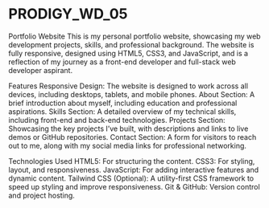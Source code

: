 # PRODIGY_WD_05
Portfolio Website
This is my personal portfolio website, showcasing my web development projects, skills, and professional background. The website is fully responsive, designed using HTML5, CSS3, and JavaScript, and is a reflection of my journey as a front-end developer and full-stack web developer aspirant.

Features
Responsive Design: The website is designed to work across all devices, including desktops, tablets, and mobile phones.
About Section: A brief introduction about myself, including education and professional aspirations.
Skills Section: A detailed overview of my technical skills, including front-end and back-end technologies.
Projects Section: Showcasing the key projects I’ve built, with descriptions and links to live demos or GitHub repositories.
Contact Section: A form for visitors to reach out to me, along with my social media links for professional networking.

Technologies Used
HTML5: For structuring the content.
CSS3: For styling, layout, and responsiveness.
JavaScript: For adding interactive features and dynamic content.
Tailwind CSS (Optional): A utility-first CSS framework to speed up styling and improve responsiveness.
Git & GitHub: Version control and project hosting.
